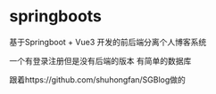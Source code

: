 # springboots
基于Springboot + Vue3 开发的前后端分离个人博客系统  

一个有登录注册但是没有后端的版本 有简单的数据库      

跟着https://github.com/shuhongfan/SGBlog做的
